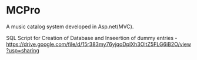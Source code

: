 # MCPro
A music catalog system developed in Asp.net(MVC).

SQL Script for Creation of Database and Inseertion of dummy entries - https://drive.google.com/file/d/15r383my76yjqoDplXh3OltZ5FLG6iB2O/view?usp=sharing
